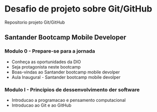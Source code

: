 # Desafio de projeto sobre Git/GitHub
Repositorio projeto Git/GitHub

## Santander Bootcamp Mobile Developer

### Modulo 0 - Prepare-se para a jornada

- Conheça as oportunidades da DIO
- Seja protagonista neste bootcamp
- Boas-vindas ao Santander bootcamp mobile devolper
- Aula Inaugural - Santander bootcamp mobile devolper


### Modulo I - Principios de dessenvolvimento der software

- Introducao a programacao e pensamento computacional
- Introducao ao Git e ao GitHub

